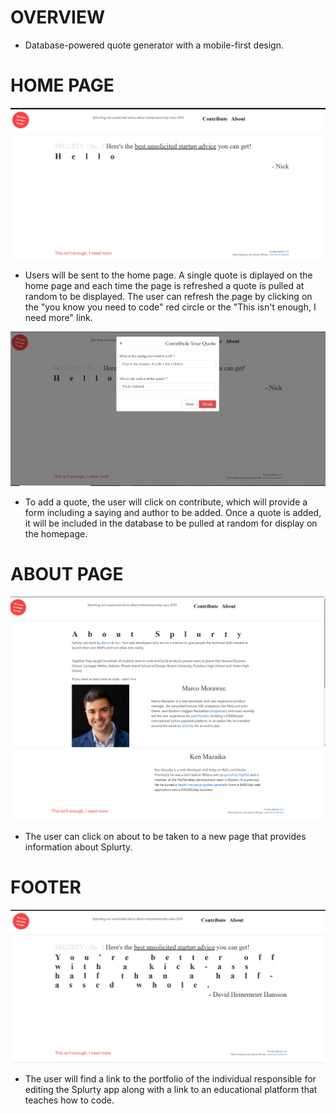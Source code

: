 # OVERVIEW

*  Database-powered quote generator with a mobile-first design.


# HOME PAGE

<img src='splurtyhome.PNG'>

* Users will be sent to the home page.  A single quote is diplayed on the home page and each time the page is refreshed a quote is pulled at random to be displayed.  The user 
  can refresh the page by clicking on the "you know you need to code" red circle or the "This isn't enough, I need more" link.

<img src='quotecontribute.PNG'>

* To add a quote, the user will click on contribute, which will provide a form including a saying and author to be added.  Once a quote is added, it will be included in the 
  database to be pulled at random for display on the homepage.


# ABOUT PAGE

<img src='splurtyabout1.PNG'>
<img src='splurtyabout2.PNG'>

* The user can click on about to be taken to a new page that provides information about Splurty.


# FOOTER

<img src='splurtyfooter.PNG'>

* The user will find a link to the portfolio of the individual responsible for editing the  Splurty app along with a link to an educational platform that teaches how to code.